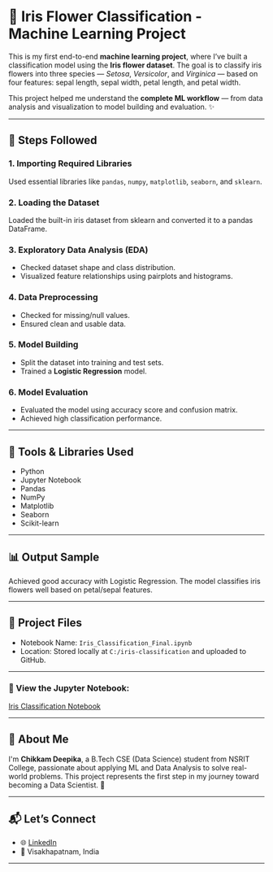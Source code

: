 # 🌸 Iris Flower Classification - Machine Learning Project

This is my first end-to-end **machine learning project**, where I’ve built a classification model using the **Iris flower dataset**. The goal is to classify iris flowers into three species — *Setosa*, *Versicolor*, and *Virginica* — based on four features: sepal length, sepal width, petal length, and petal width.

This project helped me understand the **complete ML workflow** — from data analysis and visualization to model building and evaluation. ✨

---

## 📌 Steps Followed

### 1. Importing Required Libraries
Used essential libraries like `pandas`, `numpy`, `matplotlib`, `seaborn`, and `sklearn`.

### 2. Loading the Dataset
Loaded the built-in iris dataset from sklearn and converted it to a pandas DataFrame.

### 3. Exploratory Data Analysis (EDA)
- Checked dataset shape and class distribution.
- Visualized feature relationships using pairplots and histograms.

### 4. Data Preprocessing
- Checked for missing/null values.
- Ensured clean and usable data.

### 5. Model Building
- Split the dataset into training and test sets.
- Trained a **Logistic Regression** model.

### 6. Model Evaluation
- Evaluated the model using accuracy score and confusion matrix.
- Achieved high classification performance.

---

## 🧠 Tools & Libraries Used

- Python
- Jupyter Notebook
- Pandas
- NumPy
- Matplotlib
- Seaborn
- Scikit-learn

---

## 📊 Output Sample

Achieved good accuracy with Logistic Regression. The model classifies iris flowers well based on petal/sepal features.

---

## 📁 Project Files

- Notebook Name: `Iris_Classification_Final.ipynb`
- Location: Stored locally at `C:/iris-classification` and uploaded to GitHub.

---

### 🔗 View the Jupyter Notebook:
[Iris Classification Notebook](https://github.com/DeepikaChikkam/Iris-Classification-Project/blob/main/Iris_Classification_Final.ipynb)

---

## 🙌 About Me

I'm **Chikkam Deepika**, a B.Tech CSE (Data Science) student from NSRIT College, passionate about applying ML and Data Analysis to solve real-world problems. This project represents the first step in my journey toward becoming a Data Scientist. 🌱

---

## 📬 Let’s Connect

- 🌐 [LinkedIn](https://www.linkedin.com/in/Deepika-Chikkam)
- 📍 Visakhapatnam, India

---



   
